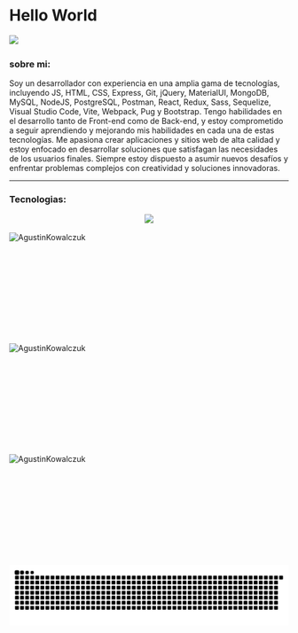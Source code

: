<!-- ### Hi there 👋 -->
<!-- <image src="https://i.imgur.com/F5cKGN4.png" ></image> -->
<h1>Hello World</h1>
<a href="https://skyline.github.com/agustinkowalczuk/2023" alt="SkylineGithub">
<img src="https://github.com/AgustinKowalczuk/AgustinKowalczuk/blob/main/views/skylineGithub.gif">
</a>
 
<h3> sobre mi: </h3>
<p>Soy un desarrollador con experiencia en una amplia gama de tecnologías, incluyendo JS, HTML, CSS, Express, Git, jQuery, MaterialUI, MongoDB, MySQL, NodeJS, PostgreSQL, Postman, React, Redux, Sass, Sequelize, Visual Studio Code, Vite, Webpack, Pug y Bootstrap. Tengo habilidades en el desarrollo tanto de Front-end como de Back-end, y estoy comprometido a seguir aprendiendo y mejorando mis habilidades en cada una de estas tecnologías. Me apasiona crear aplicaciones y sitios web de alta calidad y estoy enfocado en desarrollar soluciones que satisfagan las necesidades de los usuarios finales. Siempre estoy dispuesto a asumir nuevos desafíos y enfrentar problemas complejos con creatividad y soluciones innovadoras.</p>
<hr />

<h3>Tecnologias:</h3>
<!-- <h3>Aqui mi Cv:</h3>[CV-Agustin Kowalczuk.pdf](https://github.com/AgustinKowalczuk/AgustinKowalczuk/files/6918890/CV-Agustin.Kowalczuk.pdf) -->

<p align="center">
<img src="https://skillicons.dev/icons?i=js,html,css,express,git,jquery,materialui,mongodb,mysql,nodejs,postgres,postman,react,redux,sass,sequelize,vscode,vite,webpack,pug,bootstrap,bash"/>
</p>

<div style="display:flex; flex-wrap: wrap; justify-content=center; align-items=center;">

  <img  width="300" height="200"  src="https://github-readme-stats.vercel.app/api/top-langs?username=AgustinKowalczuk&show_icons=true&bg_color=202020&text_color=B9B9B9&locale=es&layout=compact" alt="AgustinKowalczuk" />  
  
  <img  width='400' height="200" src="https://github-readme-streak-stats.herokuapp.com/?user=AgustinKowalczuk&show_icons=true&bg_color=202020&text_color=B9B9B9&theme=dark" alt="AgustinKowalczuk" />
  
  <img width='500' height="200" src="https://github-readme-stats.vercel.app/api?username=AgustinKowalczuk&count_private=true&bg_color=202020&text_color=B9B9B9" alt="AgustinKowalczuk" />
  
</div>

<img src="./views/snakeContributions.svg">
</div>
